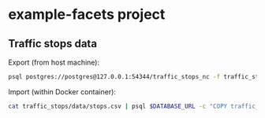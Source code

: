 # example-facets project

## Traffic stops data

Export (from host machine):

```sh
psql postgres://postgres@127.0.0.1:54344/traffic_stops_nc -f traffic_stops/data/export.sql > traffic_stops/data/stops.csv
```

Import (within Docker container):

```sh
cat traffic_stops/data/stops.csv | psql $DATABASE_URL -c "COPY traffic_stops_stop FROM STDIN CSV HEADER";
```
